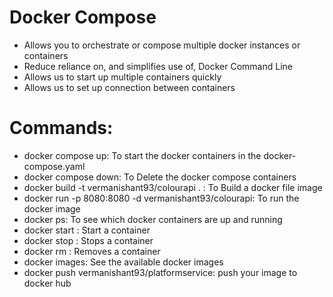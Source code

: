 # Docker Compose
- Allows you to orchestrate or compose multiple docker instances or containers
- Reduce reliance on, and simplifies use of, Docker Command Line
- Allows us to start up multiple containers quickly
- Allows us to set up connection between containers

# Commands:
- docker compose up: To start the docker containers in the docker-compose.yaml
- docker compose down: To Delete the docker compose containers
- docker build -t vermanishant93/colourapi . : To Build a docker file image
- docker run -p 8080:8080 -d vermanishant93/colourapi: To run the docker image
- docker ps: To see which docker containers are up and running
- docker start <containerId>: Start a container
- docker stop <containerId>: Stops a container
- docker rm <containerId>: Removes a container
- docker images: See the available docker images
- docker push vermanishant93/platformservice: push your image to docker hub
